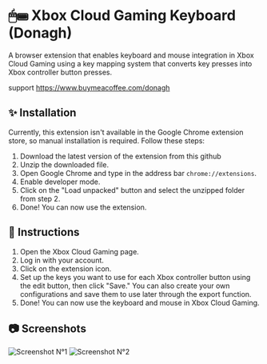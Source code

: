 # 🖱⌨ Xbox Cloud Gaming Keyboard (Donagh)
A browser extension that enables keyboard and mouse integration in Xbox Cloud Gaming using a key mapping system that converts key presses into Xbox controller button presses.
<br>

support https://www.buymeacoffee.com/donagh

## ✨ Installation
Currently, this extension isn't available in the Google Chrome extension store, so manual installation is required. Follow these steps:
1. Download the latest version of the extension from this github
2. Unzip the downloaded file.
3. Open Google Chrome and type in the address bar `chrome://extensions`.
4. Enable developer mode.
5. Click on the "Load unpacked" button and select the unzipped folder from step 2.
6. Done! You can now use the extension.

## 📝 Instructions
1. Open the Xbox Cloud Gaming page.
2. Log in with your account.
3. Click on the extension icon.
4. Set up the keys you want to use for each Xbox controller button using the edit button, then click "Save." You can also create your own configurations and save them to use later through the export function.
5. Done! You can now use the keyboard and mouse in Xbox Cloud Gaming.

## 📷 Screenshots
![Screenshot N°1](/images/cap1.png)
![Screenshot N°2](/images/cap2.png)
